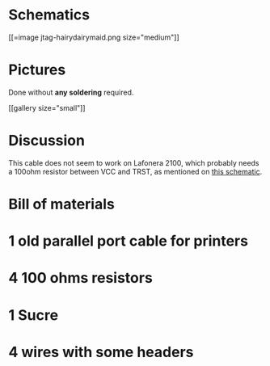 # Schematics


[[=image jtag-hairydairymaid.png size="medium"]]

# Pictures


Done without **any soldering** required.

[[gallery size="small"]]

# Discussion


This cable does not seem to work on Lafonera 2100, which probably needs a 100ohm resistor between VCC and TRST, as mentioned on [this schematic](http://openwince.sourceforge.net/jtag/iPAQ-3600/images/interface.png).

# Bill of materials


# 1 old parallel port cable for printers
# 4 100 ohms resistors
# 1 Sucre
# 4 wires with some headers